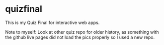 # quizfinal
This is my Quiz Final for interactive web apps. 

Note to myself: Look at other quiz repo for older history, as something with the github live pages did not load the pics properly so I used a new repo. 
